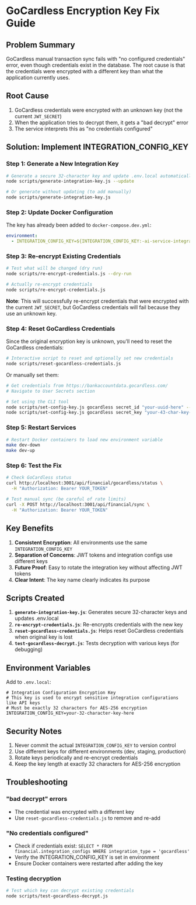 # GoCardless Encryption Key Fix Guide

## Problem Summary

GoCardless manual transaction sync fails with "no configured credentials" error, even though credentials exist in the database. The root cause is that the credentials were encrypted with a different key than what the application currently uses.

## Root Cause

1. GoCardless credentials were encrypted with an unknown key (not the current `JWT_SECRET`)
2. When the application tries to decrypt them, it gets a "bad decrypt" error
3. The service interprets this as "no credentials configured"

## Solution: Implement INTEGRATION_CONFIG_KEY

### Step 1: Generate a New Integration Key

```bash
# Generate a secure 32-character key and update .env.local automatically
node scripts/generate-integration-key.js --update

# Or generate without updating (to add manually)
node scripts/generate-integration-key.js
```

### Step 2: Update Docker Configuration

The key has already been added to `docker-compose.dev.yml`:

```yaml
environment:
  - INTEGRATION_CONFIG_KEY=${INTEGRATION_CONFIG_KEY:-ai-service-integration-key-2025!}
```

### Step 3: Re-encrypt Existing Credentials

```bash
# Test what will be changed (dry run)
node scripts/re-encrypt-credentials.js --dry-run

# Actually re-encrypt credentials
node scripts/re-encrypt-credentials.js
```

**Note**: This will successfully re-encrypt credentials that were encrypted with the current `JWT_SECRET`, but GoCardless credentials will fail because they use an unknown key.

### Step 4: Reset GoCardless Credentials

Since the original encryption key is unknown, you'll need to reset the GoCardless credentials:

```bash
# Interactive script to reset and optionally set new credentials
node scripts/reset-gocardless-credentials.js
```

Or manually set them:

```bash
# Get credentials from https://bankaccountdata.gocardless.com/
# Navigate to User Secrets section

# Set using the CLI tool
node scripts/set-config-key.js gocardless secret_id "your-uuid-here" --global
node scripts/set-config-key.js gocardless secret_key "your-43-char-key-here" --global
```

### Step 5: Restart Services

```bash
# Restart Docker containers to load new environment variable
make dev-down
make dev-up
```

### Step 6: Test the Fix

```bash
# Check GoCardless status
curl http://localhost:3001/api/financial/gocardless/status \
  -H "Authorization: Bearer YOUR_TOKEN"

# Test manual sync (be careful of rate limits)
curl -X POST http://localhost:3001/api/financial/sync \
  -H "Authorization: Bearer YOUR_TOKEN"
```

## Key Benefits

1. **Consistent Encryption**: All environments use the same `INTEGRATION_CONFIG_KEY`
2. **Separation of Concerns**: JWT tokens and integration configs use different keys
3. **Future Proof**: Easy to rotate the integration key without affecting JWT tokens
4. **Clear Intent**: The key name clearly indicates its purpose

## Scripts Created

1. **`generate-integration-key.js`**: Generates secure 32-character keys and updates .env.local
2. **`re-encrypt-credentials.js`**: Re-encrypts credentials with the new key
3. **`reset-gocardless-credentials.js`**: Helps reset GoCardless credentials when original key is lost
4. **`test-gocardless-decrypt.js`**: Tests decryption with various keys (for debugging)

## Environment Variables

Add to `.env.local`:
```env
# Integration Configuration Encryption Key
# This key is used to encrypt sensitive integration configurations like API keys
# Must be exactly 32 characters for AES-256 encryption
INTEGRATION_CONFIG_KEY=your-32-character-key-here
```

## Security Notes

1. Never commit the actual `INTEGRATION_CONFIG_KEY` to version control
2. Use different keys for different environments (dev, staging, production)
3. Rotate keys periodically and re-encrypt credentials
4. Keep the key length at exactly 32 characters for AES-256 encryption

## Troubleshooting

### "bad decrypt" errors
- The credential was encrypted with a different key
- Use `reset-gocardless-credentials.js` to remove and re-add

### "No credentials configured"
- Check if credentials exist: `SELECT * FROM financial.integration_configs WHERE integration_type = 'gocardless'`
- Verify the INTEGRATION_CONFIG_KEY is set in environment
- Ensure Docker containers were restarted after adding the key

### Testing decryption
```bash
# Test which key can decrypt existing credentials
node scripts/test-gocardless-decrypt.js
```